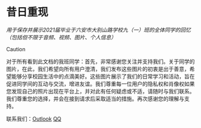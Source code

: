 # 昔日重现
*用于保存并展示2021届毕业于六安市大别山路学校九（一）班的全体同学的回忆（包括但不限于音频、视频、图片、个人信息）*

>[!CAUTION]
>对于所有看到此文档的我班同学：首先，非常感谢您关注并支持我们。关于同学的图片，在此，我们希望向所有用户澄清，我们发布这些图片的初衷是出于善意，希望能够分享校园生活中的点滴美好。这些图片展示了我们的日常学习和活动，旨在促进同学间的互动与交流，增进友谊。我们尊重每一位用户的隐私权和肖像权如果您发现自己的照片出现在平台上，并对此有任何疑虑或不适，请随时与我们联系。我们尊重您的选择，并会在接到请求后采取适当的措施。再次感谢您的理解与支持。

联系我们：[Outlook](mailto:yuanbenxin@outlook.com)
         [QQ](tencent://message/?uin=3256651295&Site=&Menu=yes)
